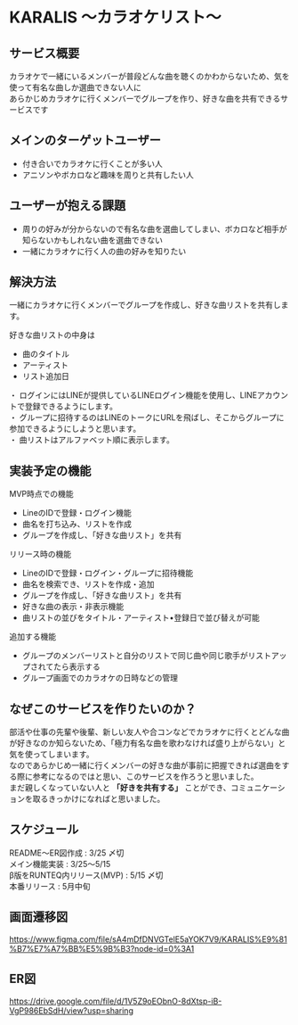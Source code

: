  # KARALIS  〜カラオケリスト〜
 
 ## サービス概要
 
 カラオケで一緒にいるメンバーが普段どんな曲を聴くのかわからないため、気を使って有名な曲しか選曲できない人に  
あらかじめカラオケに行くメンバーでグループを作り、好きな曲を共有できるサービスです

## メインのターゲットユーザー

- 付き合いでカラオケに行くことが多い人
- アニソンやボカロなど趣味を周りと共有したい人

## ユーザーが抱える課題

- 周りの好みが分からないので有名な曲を選曲してしまい、ボカロなど相手が知らないかもしれない曲を選曲できない
- 一緒にカラオケに行く人の曲の好みを知りたい

## 解決方法

一緒にカラオケに行くメンバーでグループを作成し、好きな曲リストを共有します。

好きな曲リストの中身は

- 曲のタイトル
- アーティスト
- リスト追加日


・ ログインにはLINEが提供しているLINEログイン機能を使用し、LINEアカウントで登録できるようにします。  
・ グループに招待するのはLINEのトークにURLを飛ばし、そこからグループに参加できるようにしようと思います。  
・ 曲リストはアルファベット順に表示します。

## 実装予定の機能

MVP時点での機能
- LineのIDで登録・ログイン機能
- 曲名を打ち込み、リストを作成
- グループを作成し、「好きな曲リスト」を共有

リリース時の機能
-  LineのIDで登録・ログイン・グループに招待機能
-  曲名を検索でき、リストを作成・追加
-  グループを作成し、「好きな曲リスト」を共有
-  好きな曲の表示・非表示機能
-  曲リストの並びをタイトル・アーティスト•登録日で並び替えが可能

追加する機能
-  グループのメンバーリストと自分のリストで同じ曲や同じ歌手がリストアップされてたら表示する
-  グループ画面でのカラオケの日時などの管理

## なぜこのサービスを作りたいのか？

部活や仕事の先輩や後輩、新しい友人や合コンなどでカラオケに行くとどんな曲が好きなのか知らないため、「極力有名な曲を歌わなければ盛り上がらない」と気を使ってしまいます。  
なのであらかじめ一緒に行くメンバーの好きな曲が事前に把握できれば選曲をする際に参考になるのではと思い、このサービスを作ろうと思いました。  
まだ親しくなっていない人と **「好きを共有する」** ことができ、コミュニケーションを取るきっかけになればと思いました。

## スケジュール

README〜ER図作成 : 3/25 〆切  
メイン機能実装 : 3/25〜5/15  
β版をRUNTEQ内リリース(MVP) : 5/15 〆切  
本番リリース : 5月中旬
 
## 画面遷移図

https://www.figma.com/file/sA4mDfDNVGTelE5aYOK7V9/KARALIS%E9%81%B7%E7%A7%BB%E5%9B%B3?node-id=0%3A1

## ER図
https://drive.google.com/file/d/1V5Z9oEObnO-8dXtsp-iB-VgP986EbSdH/view?usp=sharing